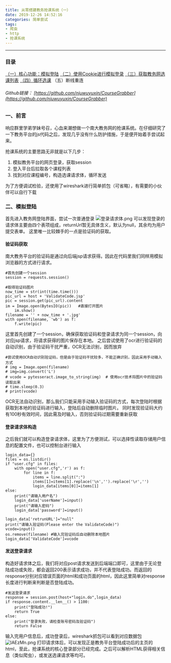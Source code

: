 ```yaml
---
title: 从零搭建教务抢课系统（一）
date: 2019-12-26 14:52:16
categories: 简单尝试
tags:
- 爬虫
- http
- 抢课系统
---
```

----
### 目录
[（一）核心功能：模拟登陆](https://njuwuyuxin.github.io/2019/12/26/%E4%BB%8E%E9%9B%B6%E6%90%AD%E5%BB%BA%E6%95%99%E5%8A%A1%E6%8A%A2%E8%AF%BE%E7%B3%BB%E7%BB%9F%EF%BC%88%E4%B8%80%EF%BC%89/)
[（二）使用Cookie进行模拟登录](https://njuwuyuxin.github.io/2019/12/27/%E4%BB%8E%E9%9B%B6%E6%90%AD%E5%BB%BA%E6%95%99%E5%8A%A1%E6%8A%A2%E8%AF%BE%E7%B3%BB%E7%BB%9F%EF%BC%88%E4%BA%8C%EF%BC%89/)
[（三）获取教务网选课列表](https://njuwuyuxin.github.io/2019/12/28/%E4%BB%8E%E9%9B%B6%E6%90%AD%E5%BB%BA%E6%95%99%E5%8A%A1%E6%8A%A2%E8%AF%BE%E7%B3%BB%E7%BB%9F%EF%BC%88%E4%B8%89%EF%BC%89/)
[（四）循环选课](https://njuwuyuxin.github.io/2019/12/29/%E4%BB%8E%E9%9B%B6%E6%90%AD%E5%BB%BA%E6%95%99%E5%8A%A1%E6%8A%A2%E8%AF%BE%E7%B3%BB%E7%BB%9F%EF%BC%88%E5%9B%9B%EF%BC%89/)
（五）断线重连

###### Github链接： [https://github.com/njuwuyuxin/CourseGrabber](https://github.com/njuwuyuxin/CourseGrabber)

### 一、前言
响应群里学弟学妹号召，心血来潮想做一个南大教务网的抢课系统。在仔细研究了一下教务平台的js代码之后，发现几乎没有什么防护措施，于是便开始着手尝试起来。

抢课系统的主要思路无非就是以下几步：
1. 模拟教务平台的网页登录，获取session
2. 登入平台后拉取各个课程列表
3. 找到对应课程编号，构造选课请求体，循环发送

为了方便调试检验，还使用了wireshark进行简单抓包（可省略），有需要的小伙伴可以自行下载
### 二、模拟登陆
首先进入教务网登陆界面，尝试一次普通登录
![登录请求体.png](https://s2.ax1x.com/2019/12/26/lAPbLT.png)
可以发现登录的请求体主要由四个表项组成，returnUrl暂无具体含义，默认为null，其余均为用户提交表单。
这里唯一比较棘手的一点是验证码的获取。
#### 验证码获取
南大教务平台的验证码是通过向后端jsp请求获得。因此在代码里我们同样用模拟浏览器的方式进行请求。
```
#首先创建一个session
session = requests.session()

#取得验证码图片
now_time = str(int(time.time()))
pic_url = host + 'ValidateCode.jsp'
pic = session.get(pic_url).content
im = Image.open(BytesIO(pic))   #直接打开图片
    im.show()
filename = '' + now_time + '.jpg'  
with open(filename, 'wb') as f:
    f.write(pic)
```
这里首先创建了一个session，确保获取验证码和登录请求为同一个session，向对应jsp请求，将请求获得的图片保存在本地。
之后尝试使用了ocr进行验证码的自动识别，由于验证码干扰严重，OCR无法识别，因而放弃
```
#尝试使用OCR自动识别验证码，但是由于验证码干扰较多，不能正确识别，因此采用手动输入方式
# img = Image.open(filename)
# img=img.convert('L')
# vcode = pytesseract.image_to_string(img)  # 使用ocr技术将图片中的验证码读取出来
# time.sleep(0.3) 
# print(vcode)
```
OCR无法自动识别，那么我们只能采用手动输入验证码的方式，每次登陆时根据获取到本地的验证码进行输入，登陆后自动删除临时图片。
同时发现验证码大约有100秒有效时间，因此需及时输入，否则验证码过期需要重新获取

#### 登录请求体构造
之后我们就可以构造登录请求体，这里为了方便测试，可以选择性读取存储用户信息的配置文件，也可以控制台进行输入
```
login_data={}
files = os.listdir()
if "user.cfg" in files:
    with open("user.cfg",'r') as f:
        for line in f:
            items = line.split(":")
            items[1]=items[1].replace('\n','').replace('\r','')
            login_data[items[0]]=items[1]
else:
    print("请输入用户名")
    login_data['userName']=input()
    print("请输入密码")
    login_data['password']=input()
        
login_data['retrunURL']="null"
print("请输入验证码(Please enter the ValidateCode)")
vcode=input()
os.remove(filename) #输入完验证码后自动删除本地图片   
login_data['ValidateCode']=vcode
```

#### 发送登录请求
构造好请求体之后，我们将对应post请求发送到后端端口即可，这里由于无论登陆成功或失败，都会返回200表示请求成功，并不代表登陆成功。而返回的response分别对应错误页面的html和成功页面的html，因此这里简单对response长度进行判断来判断是否登陆成功。
```
#发送登录请求
response = session.post(host+"login.do",login_data)
if response.content.__len__() > 1100:
    print("登陆成功!")
    return True
else:
    print("登录失败，请检查账号密码及验证码")
    return False
```
输入完用户信息后，成功登录后，wireshark抓包可以看到对应数据包
![lAEzMn.png](https://s2.ax1x.com/2019/12/26/lAEzMn.png)
打印请求体后，可以发现正是教务平台登陆成功后的主页的html，至此，抢课系统的核心登录部分已经完成。之后可以解析HTML获得相关信息（类似爬虫），或发送选课请求等均可。